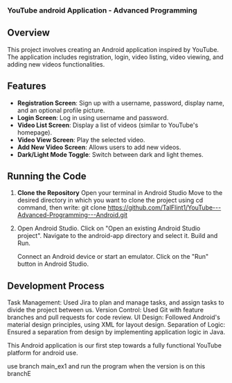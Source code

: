 
### YouTube android Application - Advanced Programming

## Overview

This project involves creating an Android application inspired by YouTube. 
The application includes registration, login, video listing, video viewing, and adding new videos functionalities.

## Features

- **Registration Screen**: Sign up with a username, password, display name, and an optional profile picture.
- **Login Screen**: Log in using username and password.
- **Video List Screen**: Display a list of videos (similar to YouTube's homepage).
- **Video View Screen**: Play the selected video.
- **Add New Video Screen**: Allows users to add new videos.
- **Dark/Light Mode Toggle**: Switch between dark and light themes.

## Running the Code

1. **Clone the Repository**
   Open your terminal in Android Studio
   Move to the desired directory in which you want to clone the project using cd command, then write:
   git clone https://github.com/TalFlint1/YouTube---Advanced-Programming---Android.git

2. Open Android Studio.
   Click on "Open an existing Android Studio project".
   Navigate to the android-app directory and select it.
   Build and Run.

   Connect an Android device or start an emulator.
   Click on the "Run" button in Android Studio.

## Development Process
Task Management: Used Jira to plan and manage tasks, and assign tasks to divide the project between us.
Version Control: Used Git with feature branches and pull requests for code review.
UI Design: Followed Android's material design principles, using XML for layout design.
Separation of Logic: Ensured a separation from design by implementing application logic in Java.

This Android application is our first step towards a fully functional YouTube platform for android use.

use branch main_ex1 and run the program when the version is on this branchE
